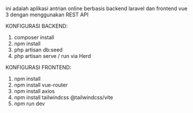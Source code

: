 ini adalah aplikasi antrian online berbasis backend laravel dan frontend vue 3 dengan menggunakan REST API

KONFIGURASI BACKEND:
1. composer install
2. npm install
3. php artisan db:seed
4. php artisan serve / run via Herd


KONFIGURASI FRONTEND:
1. npm install
2. npm install vue-router
3. npm install axios
4. npm install tailwindcss @tailwindcss/vite
5. npm run dev
